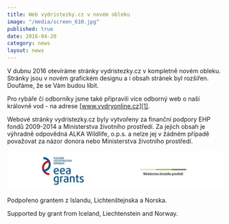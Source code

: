 ```yaml
---
title: Web vydristezky.cz v novém obleku
image: "/media/screen_610.jpg"
published: true
date: 2016-04-20
category: news
layout: news
---
```

V dubnu 2016 otevíráme stránky vydristezky.cz v kompletně novém obleku.
Stránky jsou v novém grafickém designu a i obsah stránek byl
rozšířen. Doufáme, že se Vám budou líbit.

Pro rybáře či odborníky jsme také připravili více odborný web o naší
královně vod - na adrese [www.vydryonline.cz][1].

Webové stránky vydristezky.cz byly vytvořeny za finanční podpory EHP
fondů 2009-2014 a Ministerstva životního prostředí. Za jejich obsah je
výhradně odpovědná ALKA Wildlife, o.p.s. a nelze jej v žádném případě
považovat za názor donora nebo Ministerstva životního prostředí.

![](/media/logoMGS_610.jpg)

Podpořeno grantem z Islandu, Lichtenštejnska a Norska.

Supported by grant from Iceland, Liechtenstein and Norway.


[1]: https://www.vydryonline.cz
